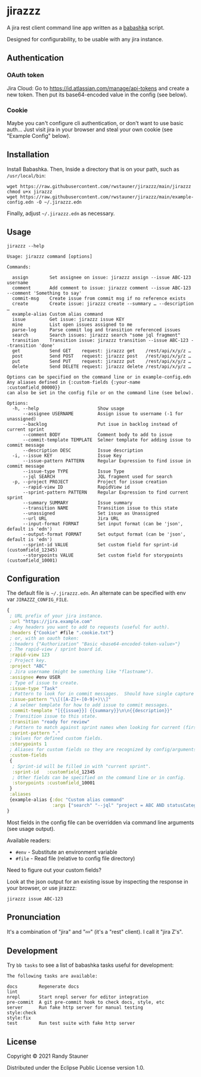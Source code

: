 # jirazzz

A jira rest client command line app written as a [babashka][babashka] script.

Designed for configurability, to be usable with any jira instance.

## Authentication

### OAuth token

Jira Cloud: Go to https://id.atlassian.com/manage/api-tokens and create a new token. Then put its base64-encoded value in the config (see below).

### Cookie

Maybe you can't configure cli authentication, or don't want to use basic auth...
Just visit jira in your browser and steal
your own cookie (see "Example Config" below).

## Installation

Install Babashka. Then, Inside a directory that is on your path, such as `/usr/local/bin`:

```
wget https://raw.githubusercontent.com/rwstauner/jirazzz/main/jirazzz
chmod u+x jirazzz
wget https://raw.githubusercontent.com/rwstauner/jirazzz/main/example-config.edn -O ~/.jirazzz.edn
```

Finally, adjust `~/.jirazzz.edn` as necessary.

## Usage

    jirazzz --help

<!-- { jirazzz help -->

    Usage: jirazzz command [options]

    Commands:

      assign        Set assignee on issue: jirazzz assign --issue ABC-123 username
      comment       Add comment to issue: jirazzz comment --issue ABC-123 --comment 'Something to say'
      commit-msg    Create issue from commit msg if no reference exists
      create        Create issue: jirazzz create --summary … --description …
      example-alias Custom alias command
      issue         Get issue: jirazzz issue KEY
      mine          List open issues assigned to me
      parse-log     Parse commit log and transition referenced issues
      search        Search issues: jirazzz search "some jql fragment"
      transition    Transition issue: jirazzz transition --issue ABC-123 --transition 'done'
      get           Send GET    request: jirazzz get    /rest/api/x/y/z …
      post          Send POST   request: jirazzz post   /rest/api/x/y/z …
      put           Send PUT    request: jirazzz put    /rest/api/x/y/z …
      delete        Send DELETE request: jirazzz delete /rest/api/x/y/z …

    Options can be specified on the command line or in example-config.edn
    Any aliases defined in {:custom-fields {:your-name :customfield_00000}}
    can also be set in the config file or on the command line (see below).

    Options:
      -h, --help                      Show usage
          --assignee USERNAME         Assign issue to username (-1 for unassigned)
          --backlog                   Put isue in backlog instead of current sprint
          --comment BODY              Comment body to add to issue
          --commit-template TEMPLATE  Selmer template for adding issue to commit message
          --description DESC          Issue description
      -i, --issue KEY                 Issue Key
          --issue-pattern PATTERN     Regular Expression to find issue in commit message
          --issue-type TYPE           Issue Type
          --jql SEARCH                JQL fragment used for search
      -p, --project PROJECT           Project for issue creation
          --rapid-view ID             RapidView id
          --sprint-pattern PATTERN    Regular Expression to find current sprint
          --summary SUMMARY           Issue summary
          --transition NAME           Transition issue to this state
          --unassigned                Set issue as Unassigned
          --url URL                   Jira URL
          --input-format FORMAT       Set input format (can be 'json', default is 'edn')
          --output-format FORMAT      Set output format (can be 'json', default is 'edn')
          --sprint-id VALUE           Set custom field for sprint-id (customfield_12345)
          --storypoints VALUE         Set custom field for storypoints (customfield_10001)


<!-- jirazzz help } -->


## Configuration

The default file is `~/.jirazzz.edn`.
An alternate can be specified with env var `JIRAZZZ_CONFIG_FILE`.

<!-- { jirazzz example-config -->

```clojure
{
 ; URL prefix of your jira instance.
 :url "https://jira.example.com"
 ; Any headers you want to add to requests (useful for auth).
 :headers {"Cookie" #file ".cookie.txt"}
 ; or, with an oauth token:
 ;:headers {"Authorization" "Basic <base64-encoded-token-value>"}
 ; The rapid-view / sprint board id.
 :rapid-view 123
 ; Project key.
 :project "ABC"
 ; Jira username (might be something like "flastname").
 :assignee #env USER
 ; Type of issue to create.
 :issue-type "Task"
 ; Pattern to look for in commit messages.  Should have single capture group.
 :issue-pattern "\\[([A-Z]+-[0-9]+)\\]"
 ; A selmer template for how to add issue to commit messages.
 :commit-template "[{{issue}}] {{summary}}\n\n{{description}}"
 ; Transition issue to this state.
 :transition "ready for review"
 ; Pattern to match against sprint names when looking for current (first ACTIVE) sprint.
 :sprint-pattern "."
 ; Values for defined custom fields.
 :storypoints 1
 ; Aliases for custom fields so they are recognized by config/arguments.
 :custom-fields
 {
  ; Sprint-id will be filled in with "current sprint".
  :sprint-id   :customfield_12345
  ; Other fields can be specified on the command line or in config.
  :storypoints :customfield_10001
 }
 :aliases
 {example-alias {:doc "Custom alias command"
                 :args ["search" "--jql" "project = ABC AND statusCategory IN (…)"]}}
}
```

<!-- jirazzz example-config } -->

Most fields in the config file can be overridden via command line arguments
(see usage output).

Available readers:
- `#env` - Substitute an environment variable
- `#file` - Read file (relative to config file directory)

Need to figure out your custom fields?

Look at the json output for an existing issue
by inspecting the response in your browser, or use jirazzz:

    jirazzz issue ABC-123


## Pronunciation

It's a combination of "jira" and "💤" (it's a "rest" client).
I call it "jira Z's".

## Development

Try `bb tasks` to see a list of babashka tasks useful for development:

<!-- { jirazzz bb tasks -->

    The following tasks are available:

    docs        Regenerate docs
    lint
    nrepl       Start nrepl server for editor integration
    pre-commit  A git pre-commit hook to check docs, style, etc
    server      Run fake http server for manual testing
    style:check
    style:fix
    test        Run test suite with fake http server


<!-- jirazzz bb tasks } -->



## License

Copyright © 2021 Randy Stauner

Distributed under the Eclipse Public License version 1.0.


[babashka]: https://babashka.org
